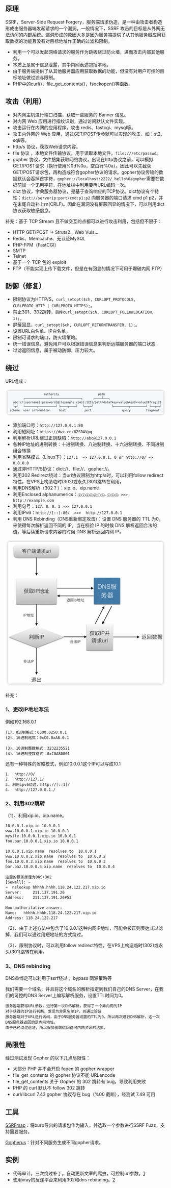 ## 原理

SSRF，Server-Side Request Forgery，服务端请求伪造，是一种由攻击者构造形成由服务器端发起请求的一个漏洞。一般情况下，SSRF 攻击的目标是从外网无法访问的内部系统。漏洞形成的原因大多是因为服务端提供了从其他服务器应用获取数据的功能且没有对目标地址作正确的过滤和限制。

- 利用一个可以发起网络请求的服务作为跳板绕过防火墙，进而攻击内部其他服务。
- 本质上是属于信息泄露，其中内网表述包括本地。
- 由于服务端提供了从其他服务器应用获取数据的功能，但没有对用户可控的目标地址做过滤与限制。
- PHP中的curl()，file_get_contents()，fsockopen()等函数。

## 攻击（利用）

- 对内网主机进行端口扫描，获取一些服务的 Banner 信息。
- 对内网 Web 应用进行指纹识别，通过访问默认文件实现。
- 攻击运行在内网的应用程序，攻击 redis、fastcgi、mysql等。
- 攻击内外网的 Web 应用，通过GET/POST传参就可以实现的攻击，如：st2、sqli等。
- http/s 协议，获取Web请求内容。
- file 协议 ，本地文件传输协议，用于读取本地文件，`file:///etc/passwd`。
- gopher 协议，文件搜集获取网络协议，出现在http协议之前，可以模拟GET/POST请求（换行使用%0d%0a，空白行%0a）。因此可以先截获GET/POST请求包，再构造成符合gopher协议的请求。gopher协议传输的数据默认会吞掉首字符，`gopher://localhost:2222/_hello%0agopher`需要在数据前加一个无用字符。在地址栏中利用要再URL编码一次。
- dict 协议，字典服务器协议，是基于查询响应的TCP协议。dict协议有个特性：`dict://serverip:port/cmd:p1:p2` 向服务器的端口请求 cmd p1 p2，并在末尾自动补上rn(CRLF)。因此在漏洞没有屏蔽回显的情况下，可以利用dict协议获取敏感信息。

补充：基于 TCP Stream 且不做交互的点都可以进行攻击利用，包括但不限于：

- HTTP GET/POST -> Struts2、Web Vuls...
- Redis、Memcache、无认证MySQL
- PHP-FPM（FastCGI）
- SMTP
- Telnet
- 基于一个 TCP 包的 exploit
- FTP（不能实现上传下载文件，但是在有回显的情况下可用于爆破内网 FTP）


## 防御（修复）

- 限制协议为HTTP/S，`curl_setopt($ch, CURLOPT_PROTOCOLS, CURLPROTO_HTTP | CURLPROTO_HTTPS);`。
- 禁止301、302跳转，`删掉curl_setopt($ch, CURLOPT_FOLLOWLOCATION, 1);`。
- 屏蔽回显，`curl_setopt($ch, CURLOPT_RETURNTRANSFER, 1);`。
- 设置URL白名单、IP白名单。
- 限制可请求的端口，防火墙策略。
- 统一错误信息，避免用户可以根据错误信息来判断远端服务器的端口状态
- 过滤返回信息，属于被动防御，压力较大。

## 绕过

URL组成：

![](https://github.com/SewellDinG/CyberSecInterviewPreparation/blob/master/常见漏洞/images/URL.png)

- 添加端口号：`http://127.0.0.1:80`
- 利用短网址：`https://dwz.cn/6ZSDAVpg`
- 利用解析URL绕过正则缺陷：`http://abc@127.0.0.1`
- 各种IP地址的进制转换：十进制转换、八进制转换、十六进制转换、不同进制组合转换
- 利用省略模式（Linux下）：`127.1  => 127.0.0.1`、`0 or http://0/ => 0.0.0.0`
- 通过非HTTP/S协议：dict://、file://、gopher://。
- 利用302 Redirect绕过：当url协议限制为http/s时，可以利用follow redirect特性，在VPS上构造临时(302)或永久(301)跳转在利用。
- 利用DNS解析（302？）：xip.io、xip.name
- 利用Enclosed alphanumerics：`ⓔⓧⓐⓜⓟⓛⓔ.ⓒⓞⓜ >>> http://example.com`
- 利用句号：`127。0。0。1 >>> 127.0.0.1`
- 利用IPv6：`http://[::]:80/  >>>  http://127.0.0.1`
- 利用 DNS Rebinding（DNS重新绑定攻击）：设置 DNS 服务器的 TTL 为0，来使得每次解析返回不同的 IP。当在校验 IP 的时候 DNS 解析返回合法的值，等后续重新请求内容的时候 DNS 解析返回内网 IP。

![](https://github.com/SewellDinG/CyberSecInterviewPreparation/blob/master/常见漏洞/images/DNSRebinding.png)

补充：

### 1、更改IP地址写法

例如192.168.0.1

```
(1)、8进制格式：0300.0250.0.1
(2)、16进制格式：0xC0.0xA8.0.1

(3)、10进制整数格式：3232235521
(4)、16进制整数格式：0xC0A80001
```

还有一种特殊的省略模式，例如10.0.0.1这个IP可以写成10.1

```
1.  http://0/
2.  http://127.1/
3. 利用ipv6绕过，http://[::1]/
4.  http://127.0.0.1./
```

### 2、利用302跳转

（1）、利用xip.io、xip.name。

```
10.0.0.1.xip.io 10.0.0.1
www.10.0.0.1.xip.io 10.0.0.1
mysite.10.0.0.1.xip.io 10.0.0.1
foo.bar.10.0.0.1.xip.io 10.0.0.1

10.0.0.1.xip.name  resolves to  10.0.0.1
www.10.0.0.2.xip.name  resolves to  10.0.0.2
foo.10.0.0.3.xip.name  resolves to  10.0.0.3
bar.baz.10.0.0.4.xip.name  resolves to  10.0.0.4

这里的服务原理为DNS+302
[Sewell]: ~
➜  nslookup hhhhh.hhhh.118.24.122.217.xip.io
Server:		211.137.191.26
Address:	211.137.191.26#53

Non-authoritative answer:
Name:	hhhhh.hhhh.118.24.122.217.xip.io
Address: 118.24.122.217
```

（2）、由于上述方法中包含了10.0.0.1这种内网IP地址，可能会被正则表达式过滤掉，我们可以通过用短地址的方式绕过。

（3）、限制协议时，可以利用follow redirect特性，在VPS上构造临时(302)或永久(301)跳转在利用。

### 3、DNS rebinding

DNS重绑定可以利用于ssrf绕过 ，bypass 同源策略等

我们需要一个域名，并且将这个域名的解析指定到我们自己的DNS Server，在我们的可控的DNS Server上编写解析服务，设置TTL时间为0。

```
服务器端获得URL参数，进行第一次DNS解析，获得了一个非内网的IP
对于获得的IP进行判断，发现为非黑名单IP，则通过验证
服务器端对于URL进行访问，由于DNS服务器设置的TTL为0，所以再次进行DNS解析，这一次DNS服务器返回的是内网地址。
由于已经绕过验证，所以服务器端返回访问内网资源的结果。
```

## 局限性

经过测试发现 Gopher 的以下几点局限性：

- 大部分 PHP 并不会开启 fopen 的 gopher wrapper
- file_get_contents 的 gopher 协议不能 URLencode
- file_get_contents 关于 Gopher 的 302 跳转有 bug，导致利用失败
- PHP 的 curl 默认不 follow 302 跳转
- curl/libcurl 7.43  gopher 协议存在 bug（%00 截断），经测试 7.49 可用

## 工具

[SSRFmap](https://github.com/swisskyrepo/SSRFmap)：将burp导出的请求包作为输入，并选取一个参数进行SSRF Fuzz，支持需要服务。

[Gopherus](https://github.com/tarunkant/Gopherus)：针对不同服务生成不同gopher请求。

## 实例

- 代码审计。三次绕过补丁。自动更新文章的爬虫，可控制url参数。[1](https://xz.aliyun.com/t/7256)
- 使用xray的反连平台来利用302和dns rebinding。[2](https://xray.cool/xray/#/scenario/reverse_server_ssrf)
